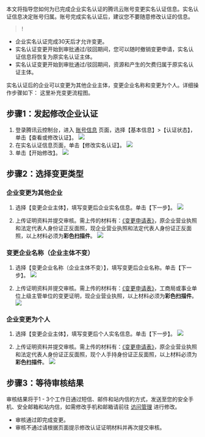 
本文将指导您如何为已完成企业实名认证的腾讯云账号变更实名认证信息。实名认证信息决定账号归属。账号完成实名认证后，建议您不要随意修改认证的信息。
>!
- 企业实名认证完成30天后才允许变更。
- 实名认证变更开始到审批通过/驳回期间，您可以随时撤销变更申请，实名认证信息将恢复为原实名认证主体。
- 实名认证变更开始到审批通过/驳回期间，资源和产生的欠费归属于原实名认证主体。

实名认证后的企业可以变更为其他企业主体，变更企业名称和变更为个人。详细操作步骤如下：
这里补充变更流程图。


## 步骤1：发起修改企业认证
1. 登录腾讯云控制台，进入 [账号信息](https://console.cloud.tencent.com/developer) 页面，选择【基本信息】>【认证状态】，单击【查看或修改认证】。
![](https://main.qcloudimg.com/raw/681b4ad81f719ec18094028c633316bd.png)
2. 在实名认证信息页面，单击【修改实名认证】。
![](https://main.qcloudimg.com/raw/eecc8cbb2d3321622dd0e29d1b73a489.png)
3. 单击【开始修改】。
![](https://main.qcloudimg.com/raw/21997f0ffbeaaca4d20a3a45281c3fb6.png)

## 步骤2：选择变更类型
### 企业变更为其他企业
1. 选择【变更企业主体】，填写变更后企业实名信息。单击【下一步】。
![](https://main.qcloudimg.com/raw/5b0d471f2584be5885d3204e8ee43240.png)

2. 上传证明资料并提交审核。需上传的材料有：[《变更申请表》](https://main.qcloudimg.com/raw/c05ccce6172e6aec866bf7f6786f42d6/%E5%8F%98%E6%9B%B4%E4%BC%81%E4%B8%9A%E5%AE%9E%E5%90%8D%E8%AE%A4%E8%AF%81%E7%94%B3%E8%AF%B7%E8%A1%A8.doc)，原企业营业执照和法定代表人身份证正反面照，现企业营业执照和法定代表人身份证正反面照，以上材料必须为**彩色扫描件**。
![](https://main.qcloudimg.com/raw/c94a6b4a1c8d69ac6258a6e9a16f1264.png)


### 变更企业名称（企业主体不变）
1. 选择【变更企业名称（企业主体不变）】，填写变更后企业名称。单击【下一步】。
![](https://main.qcloudimg.com/raw/8a0f9a094e248cc66896e68f2e462137.png)

2. 上传证明资料并提交审核。需上传的材料有：[《变更申请表》](https://main.qcloudimg.com/raw/c05ccce6172e6aec866bf7f6786f42d6/%E5%8F%98%E6%9B%B4%E4%BC%81%E4%B8%9A%E5%AE%9E%E5%90%8D%E8%AE%A4%E8%AF%81%E7%94%B3%E8%AF%B7%E8%A1%A8.doc)，工商局或事业单位上级主管单位的变更证明，现企业营业执照，以上材料必须为**彩色扫描件**。
![](https://main.qcloudimg.com/raw/109e2ea018023dcd23fdb5c8fc423213.png)


### 企业变更为个人
1. 选择【变更企业主体】，填写变更后个人实名信息。单击【下一步】。
![](https://main.qcloudimg.com/raw/96b25c69f59e351972e19756ded7e3fc.png)

2. 上传证明资料并提交审核。需上传的材料有：[《变更申请表》](https://main.qcloudimg.com/raw/c05ccce6172e6aec866bf7f6786f42d6/%E5%8F%98%E6%9B%B4%E4%BC%81%E4%B8%9A%E5%AE%9E%E5%90%8D%E8%AE%A4%E8%AF%81%E7%94%B3%E8%AF%B7%E8%A1%A8.doc)，原企业营业执照和法定代表人身份证正反面照，现个人手持身份证正反面照，以上材料必须为**彩色扫描件**。
![](https://main.qcloudimg.com/raw/077084fde91a4aa317f1b36d320dfe04.png)


## 步骤3：等待审核结果
审核结果将于1 - 3个工作日通过短信、邮件和站内信的方式，发送至您的安全手机、安全邮箱和站内信，如需修改手机和邮箱请前往 [访问管理](https://console.cloud.tencent.com/cam) 进行修改。
- 审核通过即完成变更。
- 审核不通过请根据页面提示修改认证证明材料并再次提交审核。



